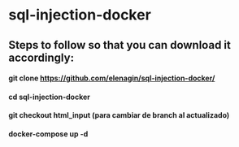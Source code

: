 # sql-injection-docker
## Steps to follow so that you can download it accordingly:

#### git clone https://github.com/elenagin/sql-injection-docker/
#### cd sql-injection-docker
#### git checkout html_input (para cambiar de branch al actualizado)
#### docker-compose up -d
